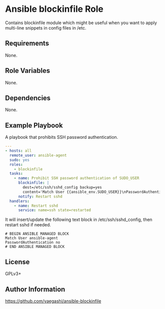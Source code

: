 Ansible blockinfile Role
========================

Contains blockinfile module which might be useful
when you want to apply multi-line snippets in config files in /etc.

Requirements
------------

None.

Role Variables
--------------

None.

Dependencies
------------

None.

Example Playbook
----------------

A playbook that prohibits SSH password authentication.

```yaml
---
- hosts: all
  remote_user: ansible-agent
  sudo: yes
  roles:
    - blockinfile
  tasks:
    - name: Prohibit SSH password authentication of SUDO_USER
      blockinfile: |
        dest=/etc/ssh/sshd_config backup=yes
        content='Match User {{ansible_env.SUDO_USER}}\nPasswordAuthentication no'
      notify: Restart sshd
  handlers:
    - name: Restart sshd
      service: name=ssh state=restarted
```

It will insert/update the following text block
in /etc/ssh/sshd_config, then restart sshd if needed.

```
# BEGIN ANSIBLE MANAGED BLOCK
Match User ansible-agent
PasswordAuthentication no
# END ANSIBLE MANAGED BLOCK
```

License
-------

GPLv3+

Author Information
------------------

https://github.com/yaegashi/ansible-blockinfile
